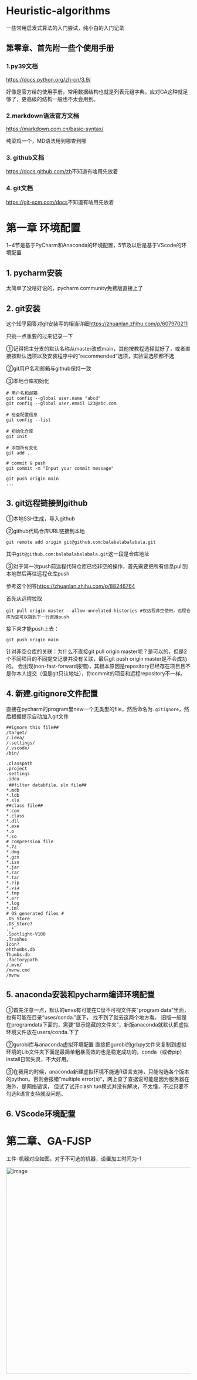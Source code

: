 # Heuristic-algorithms

一些常用启发式算法的入门尝试，纯小白的入门记录

## 第零章、首先附一些个使用手册

### 1.py39文档

https://docs.python.org/zh-cn/3.9/

好像是官方给的使用手册，常用数据结构也就是列表元组字典，应对GA这种就足够了，更高级的结构一般也不太会用到。

### 2.markdown语法官方文档

https://markdown.com.cn/basic-syntax/

纯菜鸡一个，MD语法用到哪查到哪

### 3. github文档
<https://docs.github.com/zh>不知道有啥用先放着

### 4. git文档
<https://git-scm.com/docs>不知道有啥用先放着

# 第一章 环境配置
1~4节是基于PyCharm和Anaconda的环境配置，5节及以后是基于VScode的环境配置

## 1. pycharm安装

太简单了没啥好说的，pycharm community免费版直接上了

## 2. git安装
这个知乎回答对git安装写的相当详细<https://zhuanlan.zhihu.com/p/607970211>

只挑一点重要的过来记录一下

①记得把主分支的默认名称从master改成main，其他按教程选择就好了，或者直接按默认选项以及安装程序中的”recommended“选项，实验室选项都不选

②git用户名和邮箱与github保持一致

③本地仓库初始化

```
# 用户名和邮箱
git config --global user.name "abcd"
git config --global user.email 123@abc.com

# 检查配置信息 
git config --list

# 初始化仓库
git init

# 添加所有变化
git add .

# commit & push
git commit -m "Input your commit message"

git push origin main
...

```

## 3. git远程链接到github

①本地SSH生成，导入github

②github代码仓库URL链接到本地
```
git remote add origin git@github.com:balabalabalabala.git
```
其中`git@github.com:balabalabalabala.git`这一段是仓库地址

③对于第一次push前远程代码仓库已经非空的操作，首先需要把所有信息pull到本地然后再往远程仓库push

参考这个回答<https://zhuanlan.zhihu.com/p/88246764>

首先从远程拉取

`git pull origin master --allow-unrelated-histories #仅远程非空使用，远程仓库为空可以跳到下一行直接push`

接下来才能push上去：

`git push origin main`

针对非空仓库的关联：为什么不直接git pull origin master呢？是可以的，但是2个不同项目的不同提交记录并没有关联，最后git push origin master是不会成功的。
会出现(non-fast-forward报错)，其根本原因是repository已经存在项目且不是你本人提交（但是git只认地址），你commit的项目和远程repository不一样。

## 4. 新建.gitignore文件配置
直接在pycharm的program里new一个无类型的file，然后命名为`.gitignore`，然后根据提示自动加入git文件
```
##ignore this file##
/target/
/.idea/
/.settings/
/.vscode/
/bin/

.classpath
.project
.settings
.idea
 ##filter databfile、sln file##
*.mdb
*.ldb
*.sln
##class file##
*.com
*.class
*.dll
*.exe
*.o
*.so
# compression file
*.7z
*.dmg
*.gzx
*.iso
*.jar
*.rar
*.tar
*.zip
*.via
*.tmp
*.err
*.log
*.iml
# OS generated files #
.DS_Store
.DS_Store?
._*
.Spotlight-V100
.Trashes
Icon?
ehthumbs.db
Thumbs.db
.factorypath
/.mvn/
/mvnw.cmd
/mvnw
```

## 5. anaconda安装和pycharm编译环境配置

①首先注意一点，默认的envs有可能在C盘不可视文件夹"program data"里面，也有可能在目录“uses/conda.”底下，
找不到了就去这两个地方看。 旧版一般是在programdata下面的，需要“显示隐藏的文件夹”，新版anaconda就默认把虚拟环境文件放在users/conda.下了

②gurobi库与anaconda虚拟环境配置
直接把gurobi的grbpy文件夹复制到虚拟环境的Lib文件夹下面是最简单粗暴高效的也是稳定成功的。conda（或者pip） install日常失灵，不大好用。

③在我用的时候，anaconda新建虚拟环境不能选R语言支持，只能勾选各个版本的python。否则会报错”multiple error(s)“，网上查了查据说可能是因为服务器在海外，是网络错误，
但试了试开clash tun模式并没有解决，不太懂，不过只要不勾选R语言支持就没问题。

## 6. VScode环境配置

# 第二章、GA-FJSP

工件-机器对应如图。对于不可选的机器，设置加工时间为-1

<img width="563" alt="image" src="https://user-images.githubusercontent.com/72543040/230000604-4b49d3bf-e4ac-4c4b-b91f-583888995d5b.png">
